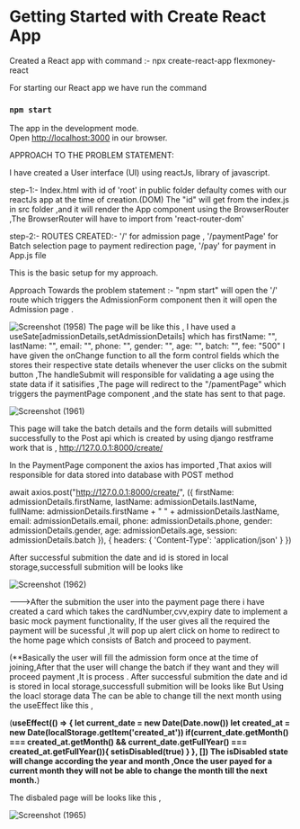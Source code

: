 # Getting Started with Create React App

Created a React app with command :- npx create-react-app flexmoney-react

For starting our React app we have run the command
### `npm start` 

The app in the development mode.\
Open [http://localhost:3000](http://localhost:3000) in our browser.

APPROACH TO THE PROBLEM STATEMENT:

I have created a User interface (UI) using reactJs, library of javascript.

step-1:-
Index.html with id of 'root' in public folder defaulty comes with our reactJs app at the time of creation.(DOM)
The "id" will get from the index.js in src folder ,and it will render the App component using the BrowserRouter ,The BrowserRouter will have to import from 'react-router-dom'

step-2:-
ROUTES CREATED:-
'/' for admission page ,
'/paymentPage' for Batch selection page to payment redirection page,
'/pay' for payment 
 in App.js file 
 
 This is the basic setup for my approach.
 
 Approach Towards the problem statement :-
 "npm start" will open the '/' route which triggers the AdmissionForm component then it will open the Admission page .
 
 ![Screenshot (1958)](https://user-images.githubusercontent.com/114894576/207401803-03726771-1e30-426d-a543-989088fd54c5.png)
The page will be like this ,
I have used a useSate[admissionDetails,setAdmissionDetails] which has 
        firstName: "",
        lastName: "",
        email: "",
        phone: "",
        gender: "",
        age: "",
        batch: "",
        fee: "500"
I have given the onChange function to all the form control fields which the stores their respective state details
whenever the user clicks on the submit button ,The handleSubmit will responsible for validating a age using the state data if it satisifies ,The page will redirect to the "/pamentPage" which triggers the paymentPage component ,and the state has sent to that page.

![Screenshot (1961)](https://user-images.githubusercontent.com/114894576/207402966-5cc87594-af1e-4f24-8ee1-4eab371c347e.png)


This page will take the batch details and the form details will submitted successfully to the Post api which is created by using django restframe work that is ,
http://127.0.0.1:8000/create/

In the PaymentPage component the axios has imported ,That axios will responsible for data stored into database with POST method 

await axios.post("http://127.0.0.1:8000/create/", ({
            firstName: admissionDetails.firstName,
            lastName: admissionDetails.lastName,
            fullName: admissionDetails.firstName + " " + admissionDetails.lastName,
            email: admissionDetails.email,
            phone: admissionDetails.phone,
            gender: admissionDetails.gender,
            age: admissionDetails.age,
            session: admissionDetails.batch
        }), { headers: { 'Content-Type': 'application/json' } })
        
After successful submition the date and id is stored in local storage,successfull submition will be looks like 

![Screenshot (1962)](https://user-images.githubusercontent.com/114894576/207404597-29f056bd-4ba8-40b7-b6d3-d35788109674.png)

--->After the submition the user into the payment page there i have created a card which takes the cardNumber,cvv,expiry date to implement a basic mock payment functionality,
If the user gives all the required the payment will be sucessful ,It will pop up alert click on home to redirect to the home page which consists of Batch and proceed to payment.

(**Basically the user will fill the admission form once at the time of joining,After that the user will change the batch if they want and they will proceed payment ,It is process .
After successful submition the date and id is stored in local storage,successfull submition will be looks like 
But Using the loacl storage data The can be able to change till the next month using the 
useEffect like this ,

(**useEffect(() => {
        let current_date = new Date(Date.now())
        let created_at = new Date(localStorage.getItem('created_at'))
        if(current_date.getMonth() === created_at.getMonth() && current_date.getFullYear() === created_at.getFullYear()){
            setisDisabled(true)
        }
   }, [])
The isDisabled state will change according the year and month ,Once the user payed for a current month they will not be able to change the month till the next month.**)


The disbaled page will be looks like this ,

![Screenshot (1965)](https://user-images.githubusercontent.com/114894576/207406788-69e68bca-a5ba-4ee2-9522-1515b664038b.png)














